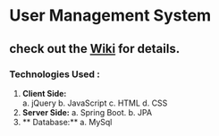 # User Management System

## check out the [Wiki](https://github.com/rastogi-s/User-Management-WebDev/wiki) for details.

### Technologies Used :
 1. **Client Side:**  
        a. jQuery
        b. JavaScript
        c. HTML
        d. CSS
 2. **Server Side:**
        a. Spring Boot.
        b. JPA
 3. ** Database:**
        a. MySql
        
   
